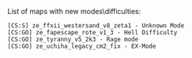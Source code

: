 List of maps with new modes\difficulties:
```"Strippers"
[CS:S] ze_ffxii_westersand_v8_zeta1 - Unknown Mode
[CS:GO] ze_fapescape_rote_v1_3 - Hell Difficulty
[CS:GO] ze_tyranny_v5_2k3 - Rage mode
[CS:GO] ze_uchiha_legacy_cm2_fix - EX-Mode
```